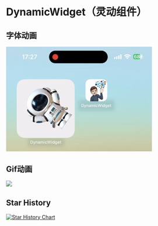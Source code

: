 # DynamicWidget（灵动组件）
## 字体动画

<img src="https://github.com/wyqACoffer/DynamicWidget/blob/main/DynamicFontWidget.gif" width=400>

## Gif动画

<img src="https://github.com/wyqACoffer/DynamicWidget/blob/main/DynamicGifView.gif" width=400>

## Star History

<a href="https://star-history.com/#wyqACoffer/DynamicWidget&Date">
 <picture>
   <source media="(prefers-color-scheme: dark)" srcset="https://api.star-history.com/svg?repos=wyqACoffer/DynamicWidget&type=Date&theme=dark" />
   <source media="(prefers-color-scheme: light)" srcset="https://api.star-history.com/svg?repos=wyqACoffer/DynamicWidget&type=Date" />
   <img alt="Star History Chart" src="https://api.star-history.com/svg?repos=wyqACoffer/DynamicWidget&type=Date" />
 </picture>
</a>
